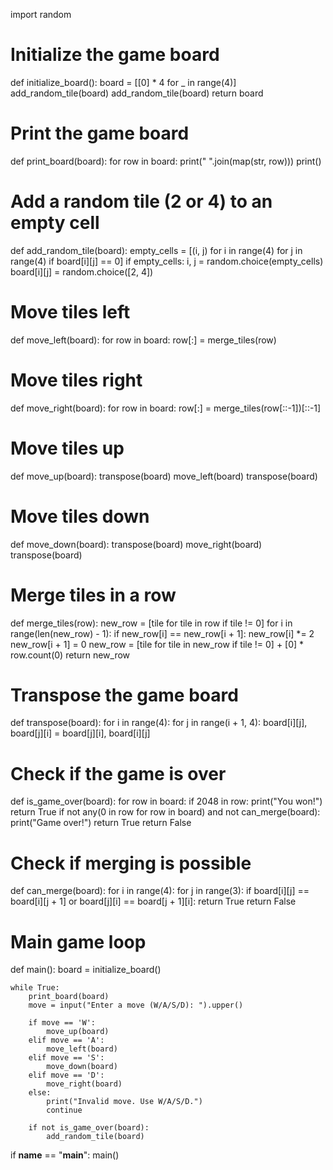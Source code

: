 import random

# Initialize the game board
def initialize_board():
    board = [[0] * 4 for _ in range(4)]
    add_random_tile(board)
    add_random_tile(board)
    return board

# Print the game board
def print_board(board):
    for row in board:
        print(" ".join(map(str, row)))
    print()

# Add a random tile (2 or 4) to an empty cell
def add_random_tile(board):
    empty_cells = [(i, j) for i in range(4) for j in range(4) if board[i][j] == 0]
    if empty_cells:
        i, j = random.choice(empty_cells)
        board[i][j] = random.choice([2, 4])

# Move tiles left
def move_left(board):
    for row in board:
        row[:] = merge_tiles(row)

# Move tiles right
def move_right(board):
    for row in board:
        row[:] = merge_tiles(row[::-1])[::-1]

# Move tiles up
def move_up(board):
    transpose(board)
    move_left(board)
    transpose(board)

# Move tiles down
def move_down(board):
    transpose(board)
    move_right(board)
    transpose(board)

# Merge tiles in a row
def merge_tiles(row):
    new_row = [tile for tile in row if tile != 0]
    for i in range(len(new_row) - 1):
        if new_row[i] == new_row[i + 1]:
            new_row[i] *= 2
            new_row[i + 1] = 0
    new_row = [tile for tile in new_row if tile != 0] + [0] * row.count(0)
    return new_row

# Transpose the game board
def transpose(board):
    for i in range(4):
        for j in range(i + 1, 4):
            board[i][j], board[j][i] = board[j][i], board[i][j]

# Check if the game is over
def is_game_over(board):
    for row in board:
        if 2048 in row:
            print("You won!")
            return True
    if not any(0 in row for row in board) and not can_merge(board):
        print("Game over!")
        return True
    return False

# Check if merging is possible
def can_merge(board):
    for i in range(4):
        for j in range(3):
            if board[i][j] == board[i][j + 1] or board[j][i] == board[j + 1][i]:
                return True
    return False

# Main game loop
def main():
    board = initialize_board()

    while True:
        print_board(board)
        move = input("Enter a move (W/A/S/D): ").upper()
        
        if move == 'W':
            move_up(board)
        elif move == 'A':
            move_left(board)
        elif move == 'S':
            move_down(board)
        elif move == 'D':
            move_right(board)
        else:
            print("Invalid move. Use W/A/S/D.")
            continue

        if not is_game_over(board):
            add_random_tile(board)

if __name__ == "__main__":
    main()
